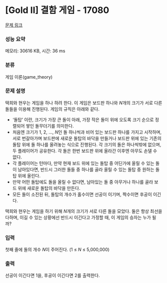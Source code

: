 # [Gold II] 결함 게임 - 17080 

[문제 링크](https://www.acmicpc.net/problem/17080) 

### 성능 요약

메모리: 30616 KB, 시간: 36 ms

### 분류

게임 이론(game_theory)

### 문제 설명

<p>택희와 현우는 게임을 하나 하려 한다. 이 게임은 보드판 하나와 <em>N</em>개의 크기가 서로 다른 돌들을 이용해 진행된다. 게임의 규칙은 아래와 같다.</p>

<ul>
	<li>‘돌탑’ 이란, 크기가 가장 큰 돌이 아래, 가장 작은 돌이 위에 오도록 크기 순으로 정렬되어 쌓인 돌무더기를 의미한다.</li>
	<li>처음엔 크기가 1, 2, …, <em>N</em>인 돌 하나씩과 비어 있는 보드판 하나를 가지고 시작하며, 서로 번갈아가며 보드판에 새로운 돌탑의 바닥을 만들거나 보드판 위에 있는 기존의 돌탑 위에 돌 하나를 올려놓는 식으로 진행된다. 각 크기의 돌은 하나씩밖에 없으며, 두 플레이어가 공유한다. 각 돌은 한번 보드판 위에 올라간 이후엔 아무도 손댈 수 없다.</li>
	<li>각 플레이어는 턴마다, 만약 현재 보드 위에 있는 돌탑 중 어딘가에 올릴 수 있는 돌이 남아있다면, 반드시 그러한 돌들 중 하나를 골라 올릴 수 있는 돌탑 중 원하는 돌탑 위에 올린다.</li>
	<li>만약 어떤 돌탑에도 돌을 올릴 수 없다면, 남아있는 돌 중 아무거나 하나를 골라 보드 위에 새로운 돌탑의 바닥을 만든다.</li>
	<li>모든 돌이 소진된 뒤, 돌탑의 개수가 홀수이면 선공이 이기며, 짝수이면 후공이 이긴다.</li>
</ul>

<p>택희와 현우는 게임을 하기 위해 <em>N</em>개의 크기가 서로 다른 돌을 모았다. 둘은 항상 최선을 다하며, 이길 수 있는 상황에선 반드시 이긴다고 가정할 때, 이 게임의 승자는 누가 될까?</p>

### 입력 

 <p>첫째 줄에 돌의 개수 <em>N</em>이 주어진다. (1 ≤ <em>N</em> ≤ 5,000,000)</p>

### 출력 

 <p>선공이 이긴다면 1을, 후공이 이긴다면 2를 출력한다.</p>

